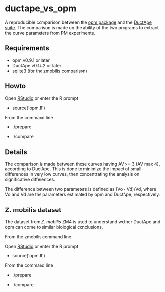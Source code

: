 ductape_vs_opm
==============

A reproducible comparison between the [opm package](http://opm.dsmz.de) and the [DuctApe suite](http://combogenomics.github.io/DuctApe/).
The comparison is made on the ability of the two programs to extract the curve parameters from PM experiments.

Requirements
------------

* opm v0.9.1 or later
* DuctApe v0.14.2 or later
* sqlite3 (for the zmobilis comparison)

Howto
-----

Open [RStudio](http://www.rstudio.com/) or enter the R prompt

* source('opm.R')

From the command line

* ./prepare

* ./compare

Details
-------

The comparison is made between those curves having AV >= 3 (AV max 4), according to DuctApe.
This is done to minimize the impact of small differences in very low curves, then concentrating the analysis on significative differences.

The difference between two parameters is defined as (Vo - Vd)/Vd, where Vo and Vd are the parameters estimated by opm and DuctApe, respectively.

Z. mobilis dataset
------------------

The dataset from *Z. mobilis* ZM4 is used to understand wether DuctApe and opm can come to similar biological conclusions.

From the zmobilis command line:

Open [RStudio](http://www.rstudio.com/) or enter the R prompt

* source('opm.R')

From the command line

* ./prepare

* ./compare

